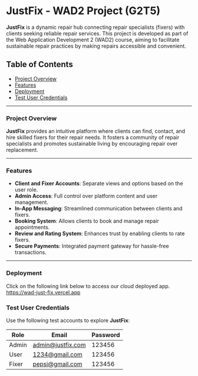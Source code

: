 # **JustFix - WAD2 Project (G2T5)**

**JustFix** is a dynamic repair hub connecting repair specialists (fixers) with clients seeking reliable repair services. This project is developed as part of the Web Application Development 2 (WAD2) course, aiming to facilitate sustainable repair practices by making repairs accessible and convenient.

## **Table of Contents**
- [Project Overview](#project-overview)
- [Features](#features)
- [Deployment](#deployment)
- [Test User Credentials](#test-user-credentials)


---

### **Project Overview**
**JustFix** provides an intuitive platform where clients can find, contact, and hire skilled fixers for their repair needs. It fosters a community of repair specialists and promotes sustainable living by encouraging repair over replacement.

---

### **Features**
- **Client and Fixer Accounts**: Separate views and options based on the user role.
- **Admin Access**: Full control over platform content and user management.
- **In-App Messaging**: Streamlined communication between clients and fixers.
- **Booking System**: Allows clients to book and manage repair appointments.
- **Review and Rating System**: Enhances trust by enabling clients to rate fixers.
- **Secure Payments**: Integrated payment gateway for hassle-free transactions.

---

### **Deployment**
Click on the following link below to access our cloud deployed app.
https://wad-just-fix.vercel.app

### **Test User Credentials**
Use the following test accounts to explore **JustFix**:

| Role   | Email               | Password |
|--------|---------------------|----------|
| Admin  | admin@justfix.com    | 123456   |
| User   | 1234@gmail.com       | 123456   |
| Fixer  | pepsi@gmail.com      | 123456   |


